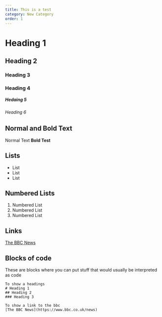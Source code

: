 ```yaml
---
title: This is a test
category: New Category
order: 1
---
```


# Heading 1
## Heading 2
### Heading 3
### Heading 4
##### Hedaing 5
###### Heading 6


## Normal and Bold Text 
Normal Text 
**Bold Test**

## Lists
- List
- List
- List

## Numbered Lists
1. Numbered List
2. Numbered List
3. Numbered List

##  Links
[The BBC News](https://www.bbc.co.uk/news)

## Blocks of code
These are blocks where you can put stuff that would usually be interpreted as code

```
To show a headings
# Heading 1
## Heading 2
### Heading 3

To show a link to the bbc
[The BBC News](https://www.bbc.co.uk/news)
```
